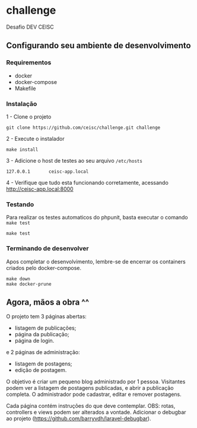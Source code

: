 # challenge
Desafio DEV CEISC

## Configurando seu ambiente de desenvolvimento

### Requirementos
 - docker
 - docker-compose
 - Makefile

### Instalação

1 - Clone o projeto
```shell
git clone https://github.com/ceisc/challenge.git challenge
```

2 - Execute o instalador
```shell
make install
```

3 - Adicione o host de testes ao seu arquivo `/etc/hosts`
```
127.0.0.1       ceisc-app.local
```

4 - Verifique que tudo esta funcionando corretamente, acessando http://ceisc-app.local:8000

### Testando
Para realizar os testes automaticos do phpunit, basta executar o comando `make test`
```shell
make test
```

### Terminando de desenvolver

Apos completar o desenvolvimento, lembre-se de encerrar os containers criados
pelo docker-compose.

```shell
make down
make docker-prune
```

## Agora, mãos a obra ^^

O projeto tem 3 páginas abertas:
 - listagem de publicações;
 - página da publicação;
 - página de login.

e 2 páginas de administração:
 - listagem de postagens;
 - edição de postagem.

O objetivo é criar um pequeno blog administrado por 1 pessoa.
Visitantes podem ver a listagem de postagens publicadas, e abrir a publicação completa.
O administrador pode cadastrar, editar e remover postagens.

Cada página contém instruções do que deve contemplar. OBS: rotas, controllers e views podem ser alterados a vontade.
Adicionar o debugbar ao projeto (https://github.com/barryvdh/laravel-debugbar).
